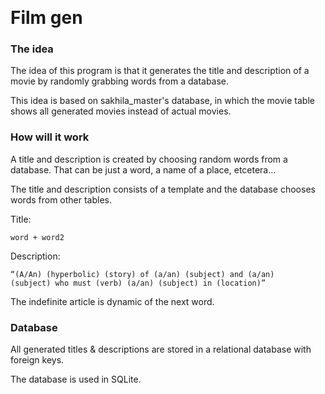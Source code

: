  <h1>Film gen</h1>

<h3>The idea</h3>

The idea of this program is that it generates the title and description of a movie by randomly grabbing words from a database.

This idea is based on sakhila_master's database, in which the movie table shows all generated movies instead of actual movies.

<h3>How will it work</h3>

A title and description is created by choosing random words from a database. That can be just a word, a name of a place, etcetera…

The title and description consists of a template and the database chooses words from other tables.

Title:

<code>word + word2</code>

Description:

<code>“(A/An) (hyperbolic) (story) of (a/an) (subject) and (a/an) (subject) who must (verb) (a/an) (subject) in (location)” </code>

The indefinite article is dynamic of the next word. 

<h3>Database</h3>

All generated titles & descriptions are stored in a relational database with foreign keys.

The database is used in SQLite.
